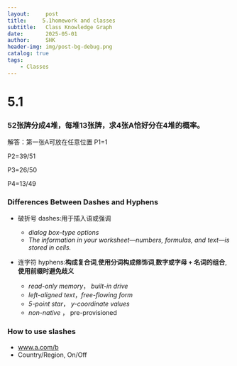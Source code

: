 ```yaml
---
layout:     post
title:     5.1homework and classes
subtitle:   Class Knowledge Graph
date:       2025-05-01
author:     SHK
header-img: img/post-bg-debug.png
catalog: true
tags:
    - Classes
---
```


# 5.1

### 52张牌分成4堆，每堆13张牌，求4张A恰好分在4堆的概率。

解答：第一张A可放在任意位置 P1=1

P2=39/51

P3=26/50

P4=13/49

### Differences Between Dashes and Hyphens

- 破折号 dashes:用于插入语或强调
  - *dialog box–type options*
  - *The information in your worksheet—numbers, formulas, and text—is stored in cells.*

- 连字符 hyphens:**构成复合词**,**使用分词构成修饰词**,**数字或字母 + 名词的组合**,**使用前缀时避免歧义**
  - *read-only memory*， *built-in drive*
  - *left-aligned text*，*free-flowing form*
  - *5-point star*， *y-coordinate values*
  -  *non-native* ， pre-provisioned

### How to use slashes

- www.a.com/b
- Country/Region, On/Off